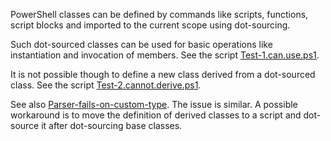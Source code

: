 
PowerShell classes can be defined by commands like scripts, functions, script
blocks and imported to the current scope using dot-sourcing.

Such dot-sourced classes can be used for basic operations like instantiation
and invocation of members. See the script [Test-1.can.use.ps1](Test-1.can.use.ps1).

It is not possible though to define a new class derived from a dot-sourced
class. See the script [Test-2.cannot.derive.ps1](Test-2.cannot.derive.ps1).

See also [Parser-fails-on-custom-type](../Parser-fails-on-custom-type). The
issue is similar. A possible workaround is to move the definition of derived
classes to a script and dot-source it after dot-sourcing base classes.
